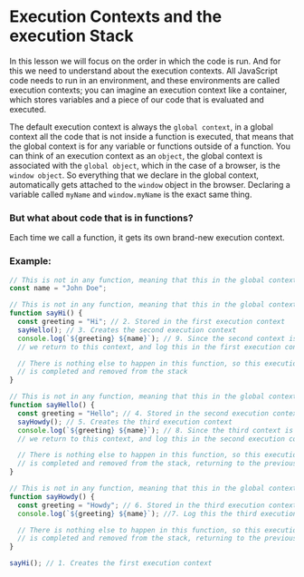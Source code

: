 # **Execution Contexts and the execution Stack**

In this lesson we will focus on the order in which the code is run. And for this we need to understand about the execution
contexts. All JavaScript code needs to run in an environment, and these environments are called execution contexts; you can
imagine an execution context like a container, which stores variables and a piece of our code that is evaluated and executed.

The default execution context is always the `global context`, in a global context all the code that is not inside a function
is executed, that means that the global context is for any variable or functions outside of a function.
You can think of an execution context as an `object`, the global context is associated with the `global object`, which in the
case of a browser, is the `window object`. So everything that we declare in the global context, automatically gets attached
to the `window` object in the browser. Declaring a variable called `myName` and `window.myName` is the exact same thing.

### **But what about code that is in functions?**

Each time we call a function, it gets its own brand-new execution context.

### **Example:**

```js
// This is not in any function, meaning that this in the global context
const name = "John Doe";

// This is not in any function, meaning that this in the global context
function sayHi() {
  const greeting = "Hi"; // 2. Stored in the first execution context
  sayHello(); // 3. Creates the second execution context
  console.log(`${greeting} ${name}`); // 9. Since the second context is completed
  // we return to this context, and log this in the first execution context

  // There is nothing else to happen in this function, so this execution context
  // is completed and removed from the stack
}

// This is not in any function, meaning that this in the global context
function sayHello() {
  const greeting = "Hello"; // 4. Stored in the second execution context
  sayHowdy(); // 5. Creates the third execution context
  console.log(`${greeting} ${name}`); // 8. Since the third context is completed
  // we return to this context, and log this in the second execution context

  // There is nothing else to happen in this function, so this execution context
  // is completed and removed from the stack, returning to the previous context
}

// This is not in any function, meaning that this in the global context
function sayHowdy() {
  const greeting = "Howdy"; // 6. Stored in the third execution context
  console.log(`${greeting} ${name}`); //7. Log this the third execution context

  // There is nothing else to happen in this function, so this execution context
  // is completed and removed from the stack, returning to the previous context
}

sayHi(); // 1. Creates the first execution context
```
